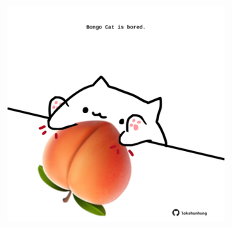 <!-- built at 29/12/2022, 03:01:02 UTC -->
<p align="center">
  <img width="500" height="500" src="./ReadmeImage.svg">
</p>
